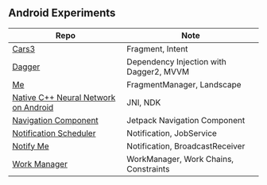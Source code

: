 ## Android Experiments
| Repo                                                                  | Note                                    |
|-----------------------------------------------------------------------|-----------------------------------------|
| [Cars3](./Cars3)                                                      | Fragment, Intent                        |
| [Dagger](./Dagger)                                                    | Dependency Injection with Dagger2, MVVM |
| [Me](./Me)                                                            | FragmentManager, Landscape              |
| [Native C++ Neural Network on Android](./NativeCNeuralNetworkAndroid) | JNI, NDK                                |
| [Navigation Component](./NavigationComponent)                         | Jetpack Navigation Component            |
| [Notification Scheduler](./NotificationScheduler)                     | Notification, JobService                |
| [Notify Me](./NotifyMe)                                               | Notification, BroadcastReceiver         |
| [Work Manager](./WorkManager)                                         | WorkManager, Work Chains, Constraints   |

